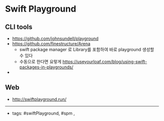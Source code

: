 # Swift Playground 

## CLI tools
- https://github.com/johnsundell/playground
- https://github.com/finestructure/Arena
	- swift package manager 로 Library를 포함하여 바로 playground 생성할 수 있다
	- 수동으로 한다면 요렇게 https://useyourloaf.com/blog/using-swift-packages-in-playgrounds/
- 
## Web
- http://swiftplayground.run/
	 

----
- tags: #swiftPlayground, #spm , 
